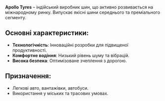 **Apollo Tyres** – індійський виробник шин, що активно розвивається на міжнародному ринку. Випускає якісні шини середнього та преміального сегменту.

## Основні характеристики:

- **Технологічність**: Інноваційні розробки для підвищеної продуктивності.
- **Комфортне водіння**: Низький рівень шуму та вібрацій.
- **Висока безпека**: Оптимізоване зчеплення з дорогою.

## Призначення:

- Легкові авто, вантажівки, автобуси.
- Використання у міських та трасових умовах.
